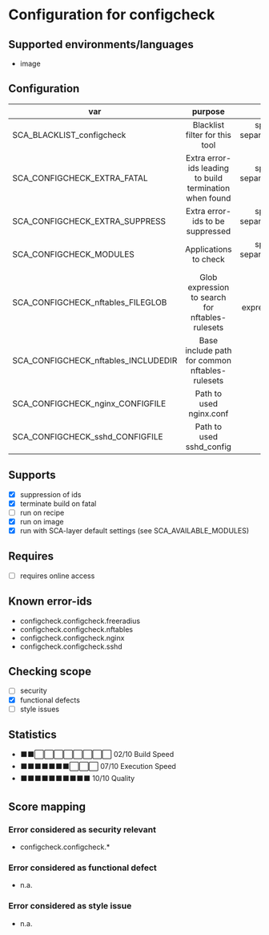# Configuration for configcheck

## Supported environments/languages

* image

## Configuration

| var | purpose | type | default |
| ------------- |:-------------:| -----:| -----:
| SCA_BLACKLIST_configcheck | Blacklist filter for this tool | space-separated-list | ""
| SCA_CONFIGCHECK_EXTRA_FATAL | Extra error-ids leading to build termination when found | space-separated-list | "":
| SCA_CONFIGCHECK_EXTRA_SUPPRESS | Extra error-ids to be suppressed | space-separated-list | ""
| SCA_CONFIGCHECK_MODULES | Applications to check | space-separated-list | "freeradius nginx nftables sshd"
| SCA_CONFIGCHECK_nftables_FILEGLOB | Glob expression to search for nftables-rulesets | glob expression | "/etc/nft/rules/*"
| SCA_CONFIGCHECK_nftables_INCLUDEDIR | Base include path for common nftables-rulesets | path | "/etc/nft/rules"
| SCA_CONFIGCHECK_nginx_CONFIGFILE | Path to used nginx.conf | path | "/etc/nginx/nginx.conf"
| SCA_CONFIGCHECK_sshd_CONFIGFILE | Path to used sshd_config | path | "/etc/ssh/sshd_config"

## Supports

- [x] suppression of ids
- [x] terminate build on fatal
- [ ] run on recipe
- [x] run on image
- [x] run with SCA-layer default settings (see SCA_AVAILABLE_MODULES)

## Requires

- [ ] requires online access

## Known error-ids

- configcheck.configcheck.freeradius
- configcheck.configcheck.nftables
- configcheck.configcheck.nginx
- configcheck.configcheck.sshd

## Checking scope

- [ ] security
- [x] functional defects
- [ ] style issues

## Statistics

 - ⬛⬛⬜⬜⬜⬜⬜⬜⬜⬜ 02/10 Build Speed
 - ⬛⬛⬛⬛⬛⬛⬛⬜⬜⬜ 07/10 Execution Speed
 - ⬛⬛⬛⬛⬛⬛⬛⬛⬛⬛ 10/10 Quality

## Score mapping

### Error considered as security relevant

* configcheck.configcheck.*

### Error considered as functional defect

* n.a.

### Error considered as style issue

* n.a.
